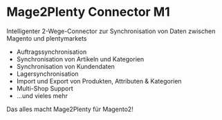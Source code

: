 # Mage2Plenty Connector M1 

Intelligenter 2-Wege-Connector zur Synchronisation von Daten zwischen Magento und plentymarkets

- Auftragssynchronisation
- Synchronisation von Artikeln und Kategorien
- Synchronisation von Kundendaten
- Lagersynchronisation
- Import und Export von Produkten, Attributen & Kategorien
- Multi-Shop Support
- …und vieles mehr

Das alles macht Mage2Plenty für Magento2!